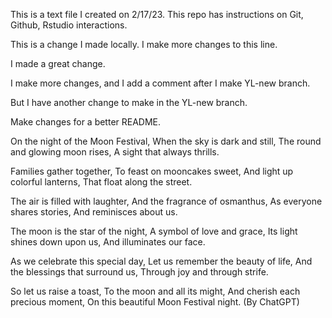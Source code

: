 This is a text file I created on 2/17/23.
This repo has instructions on Git, Github, Rstudio interactions.

This is a change I made locally. I make more changes to this line.

I made a great change.

I make more changes, and I add a comment after I make YL-new branch.

But I have another change to make in the YL-new branch.

Make changes for a better README. 

On the night of the Moon Festival,
When the sky is dark and still,
The round and glowing moon rises,
A sight that always thrills.

Families gather together,
To feast on mooncakes sweet,
And light up colorful lanterns,
That float along the street.

The air is filled with laughter,
And the fragrance of osmanthus,
As everyone shares stories,
And reminisces about us.

The moon is the star of the night,
A symbol of love and grace,
Its light shines down upon us,
And illuminates our face.

As we celebrate this special day,
Let us remember the beauty of life,
And the blessings that surround us,
Through joy and through strife.

So let us raise a toast,
To the moon and all its might,
And cherish each precious moment,
On this beautiful Moon Festival night.
(By ChatGPT)